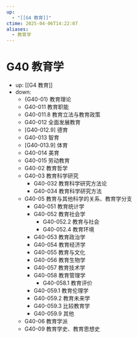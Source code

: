```yaml
---
up:
  - "[[G4 教育]]"
ctime: 2025-04-06T14:22:07
aliases:
  - 教育学
---
```


# G40 教育学

- up: [[G4 教育]]
- down:	
	- {G40-01} 教育理论
	- G40-011 教育职能
	- G40-011.8 教育立法与教育政策
	- G40-012 全面发展教育
	- [G40-012.9] 德育
	- G40-013 智育
	- [G40-013.9] 体育
	- G40-014 美育
	- G40-015 劳动教育
	- G40-02 教育哲学
	- G40-03 教育科学研究
		- G40-032 教育科学研究方法论
		- G40-034 教育科学研究方法
	- G40-05 教育与其他科学的关系、教育学分支
		- G40-051 教育统计学
		- G40-052 教育社会学
			- G40-052.2 教育与社会
			- G40-052.4 教育环境
		- G40-053 教育政治学
		- G40-054 教育经济学
		- G40-055 教育与文化
		- G40-056 教育生物学
		- G40-057 教育技术学
		- G40-058 教育管理学
			- G40-058.1 教育评价
		- G40-059.1 教育伦理学
		- G40-059.2 教育未来学
		- G40-059.3 比较教育学
		- G40-059.9 其他
	- G40-06 教育学派
	- G40-09 教育学史、教育思想史
	
